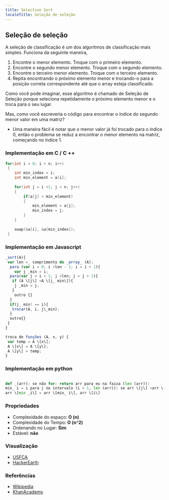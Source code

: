 ```yaml
---
title: Selection Sort
localeTitle: Seleção de seleção
---
```

## Seleção de seleção

A seleção de classificação é um dos algoritmos de classificação mais simples. Funciona da seguinte maneira,

1.  Encontre o menor elemento. Troque com o primeiro elemento.
2.  Encontre o segundo menor elemento. Troque com o segundo elemento.
3.  Encontre o terceiro menor elemento. Troque com o terceiro elemento.
4.  Repita encontrando o próximo elemento menor e trocando-o para a posição correta correspondente até que o array esteja classificado.

Como você pode imaginar, esse algoritmo é chamado de Seleção de Seleção porque seleciona repetidamente o próximo elemento menor e o troca para o seu lugar.

Mas, como você escreveria o código para encontrar o índice do segundo menor valor em uma matriz?

* Uma maneira fácil é notar que o menor valor já foi trocado para o índice 0, então o problema se reduz a encontrar o menor elemento na matriz, começando no índice 1.

### Implementação em C / C ++

```C
for(int i = 0; i < n; i++) 
 { 
    int min_index = i; 
    int min_element = a[i]; 
 
    for(int j = i +1; j < n; j++) 
    { 
        if(a[j] < min_element) 
        { 
            min_element = a[j]; 
            min_index = j; 
        } 
    } 
 
    swap(&a[i], &a[min_index]); 
 } 
```

### Implementação em Javascript

``` Javascript seleção de função 
_sort(A){ 
 var len =_ comprimento do _array_ (A); 
  para (var i = 0; i <len - 1; i = i + 1){ 
    var j _min = i; 
  para(var j = i + 1; j <len; j = j + 1){ 
   if (A \[j\] <A \[j_ min\]){ 
    j _min = j;
   } 
    outro {} 
  }
  if(j_ min! == i){ 
   trocar(A, i, j\_min);
  } 
  outro{} 
 } 
}

troca de funções (A, x, y) { 
 var temp = A \[x\]; 
 A \[x\] = A \[y\]; 
 A \[y\] = temp; 
}

```
### Implementação em python

```python _sort de_ seleção

def _(arr): se não for: return arr para eu na faixa (len (arr)): 
min_ i = i para j no intervalo (i + 1, len (arr)): se arr \[j\] <arr \[min _i\]: min_ i = j arr \[i\], 
arr \[min _i\] = arr \[min_ i\], arr \[i\] 
```

### Propriedades

*   Complexidade do espaço: **O (n)**
*   Complexidade do Tempo: **O (n^2)**
*   Ordenando no Lugar: **Sim**
*   Estável: **não**

### Visualização

*   [USFCA](https://www.cs.usfca.edu/~galles/visualization/ComparisonSort.html)
*   [HackerEarth](https://www.hackerearth.com/practice/algorithms/sorting/selection-sort/visualize/)

### Referências

*   [Wikipedia](https://en.wikipedia.org/wiki/Selection_sort)
*   [KhanAcademy](https://www.khanacademy.org/computing/computer-science/algorithms#sorting-algorithms)
